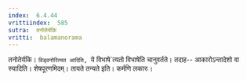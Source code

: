 ```yaml
---
index:  6.4.44
vrittiindex:  585
sutra:  तनोतेर्यकि
vritti:  balamanorama 
---
```


तनोतेर्यकि। `विड्वनोरित्यत आदिति, `ये विभाषे`त्यतो विभाषेति चानुवर्तते। तदाह-- आकारोऽन्तादेशो वा स्यादिति। शेषपूरणमिदम्। तायते तन्यते इति। कर्मणि लकारः। 

